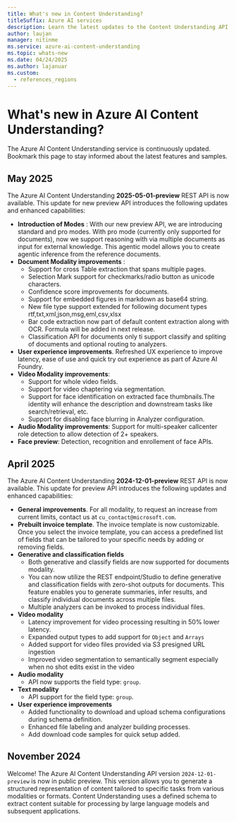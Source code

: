 ```yaml
---
title: What's new in Content Understanding?
titleSuffix: Azure AI services
description: Learn the latest updates to the Content Understanding API.
author: laujan
manager: nitinme
ms.service: azure-ai-content-understanding
ms.topic: whats-new
ms.date: 04/24/2025
ms.author: lajanuar
ms.custom:
  - references_regions
---
```


# What's new in Azure AI Content Understanding?

The Azure AI Content Understanding service is continuously updated. Bookmark this page to stay informed about the latest features and samples.

## May 2025
The Azure AI Content Understanding **2025-05-01-preview** REST API is now available. This update for new preview API introduces the following updates and enhanced capabilities:

* **Introduction of Modes** : With our new preview API, we are introducing standard and pro modes. With pro mode (currently only supported for documents), now we support reasoning with via multiple documents as input for external knowledge. This agentic model allows you to create agentic inference from the reference documents.
* **Document Modality improvements** :
  * Support for cross Table extraction that spans multiple pages.
  * Selection Mark support for checkmarks/radio button as unicode characters. 
  * Confidence score improvements for documents.
  * Support for embedded figures in markdown as base64 string.
  * New file type support extended for following document types rtf,txt,xml,json,msg,eml,csv,xlsx
  * Bar code extraction now part of default content extraction along with OCR. Formula will be added in next release. 
  * Classification API for documents only ti support classify and spliting of documents and optional routing to analyzers.
* **User experience improvements**. Refreshed UX experience to improve latency, ease of use and quick try out experience as part of Azure AI Foundry.
* **Video Modality improvements**:
  * Support for whole video fields.
  * Support for video chaptering via segmentation.
  * Support for face identification on extracted face thumbnails.The identity will enhance the description and downstream tasks like search/retrieval, etc.
  * Support for disabling face blurring in Analyzer configuration.
* **Audio Modality improvements**: Support for multi-speaker callcenter role detection to allow detection of 2+ speakers. 
* **Face preview**: Detection, recognition and enrollement of face APIs.

  
## April 2025

The Azure AI Content Understanding **2024-12-01-preview** REST API is now available. This update for preview API introduces the following updates and enhanced capabilities:

* **General improvements**. For all modality, to request an increase from current limits, contact us at `cu_contact@microsoft.com`.
* **Prebuilt invoice template**. The invoice template is now customizable. Once you select the invoice template, you can access a predefined list of fields that can be tailored to your specific needs by adding or removing fields. 
* **Generative and classification fields**
  * Both generative and classify fields are now supported for documents modality. 
  * You can now utilize the REST endpoint/Studio to define generative and classification fields with zero-shot outputs for documents. This feature enables you to generate summaries, infer results, and classify individual documents across multiple files.
  * Multiple analyzers can be invoked to process individual files.
* **Video modality**
  * Latency improvement for video processing resulting in 50% lower latency.
  * Expanded output types to add support for `Object` and `Arrays`
  * Added support for video files provided via S3 presigned URL ingestion
  * Improved video segmentation to semantically segment especially when no shot edits exist in the video
* **Audio modality**
  * API now supports the field type: `group`.
* **Text modality**
  * API support for the field type: `group`.
* **User experience improvements**
  * Added functionality to download and upload schema configurations during schema definition.
  * Enhanced file labeling and analyzer building processes.
  * Add download code samples for quick setup added.

## November 2024

Welcome! The Azure AI Content Understanding API version `2024-12-01-preview` is now in public preview. This version allows you to generate a structured representation of content tailored to specific tasks from various modalities or formats. Content Understanding uses a defined schema to extract content suitable for processing by large language models and subsequent applications.
